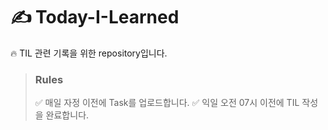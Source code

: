 # ✍️ Today-I-Learned

🔥 TIL 관련 기록을 위한 repository입니다.

> ### Rules
> ✅ 매일 자정 이전에 Task를 업로드합니다.
> ✅ 익일 오전 07시 이전에 TIL 작성을 완료합니다.
